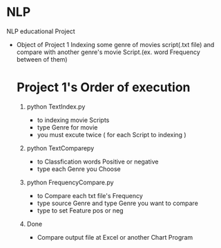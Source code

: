 # NLP
NLP educational Project

- Object of Project 1
Indexing some genre of movies script(.txt file) and compare with another genre's movie Script.(ex. word Frequency between of them) 


   # Project 1's Order of execution
   
   1. python TextIndex.py
        - to indexing movie Scripts
        - type Genre for movie
        - you must excute twice ( for each Script to indexing )
        
   2. python TextComparepy
        - to Classfication words Positive or negative
        - type each Genre you Choose
        
   3. python FrequencyCompare.py
        - to Compare each txt file's Frequency
        - type source Genre and type Genre you want to compare
        - type to set Feature pos or neg
   4. Done
        - Compare output file at Excel or another Chart Program
